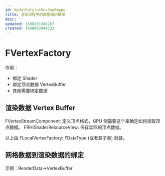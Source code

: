 ```yaml
---
id: kpdolholylns5ns3uw6mypq
title: 渲染流程中的数据组织框架
desc: ''
updated: 1688101346267
created: 1688092844232
---
```


# FVertexFactory
作用：
- 绑定 Shader 
- 绑定顶点数据 VertexBuffer 
- 其他需要绑定数据

## 渲染数据 Vertex Buffer
FVertexStreamComponent: 定义顶点格式，GPU 侧需要这个来确定如何读取顶点数据。
FRHIShaderResourceView: 保存实际的顶点数据。

以上由 FLocalVertexFactory::FDataType (或者其子类) 封装。

## 网格数据到渲染数据的绑定
示例：RenderData->VertexBuffer